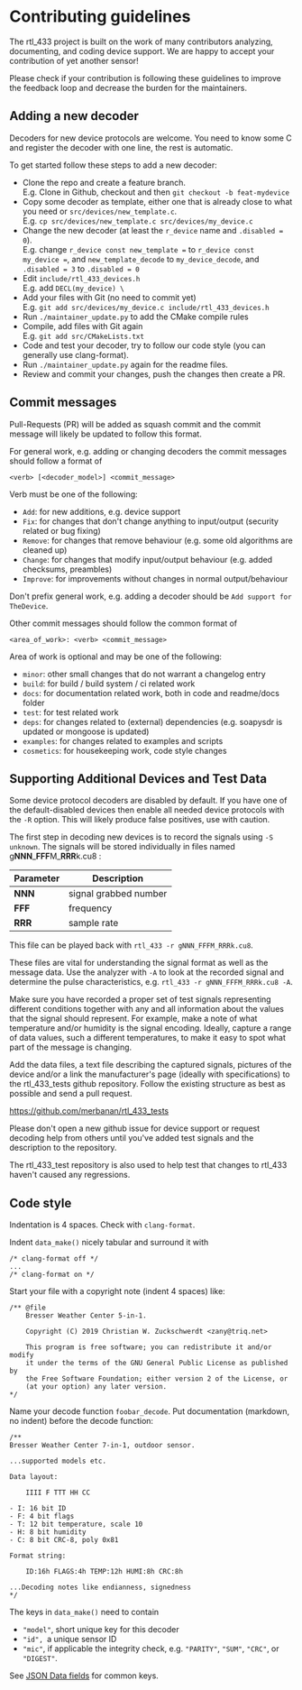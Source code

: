 # Contributing guidelines

The rtl_433 project is built on the work of many contributors analyzing,
documenting, and coding device support.
We are happy to accept your contribution of yet another sensor!

Please check if your contribution is following these guidelines
to improve the feedback loop and decrease the burden for the maintainers.

## Adding a new decoder

Decoders for new device protocols are welcome.
You need to know some C and register the decoder with one line, the rest is automatic.

To get started follow these steps to add a new decoder:
- Clone the repo and create a feature branch.  
  E.g. Clone in Github, checkout and then `git checkout -b feat-mydevice`
- Copy some decoder as template, either one that is already close to what you need or `src/devices/new_template.c`.  
  E.g. `cp src/devices/new_template.c src/devices/my_device.c`
- Change the new decoder (at least the `r_device` name and `.disabled = 0`).  
  E.g. change `r_device const new_template =` to `r_device const my_device =`,
  and `new_template_decode` to `my_device_decode`,
  and `.disabled = 3` to `.disabled = 0`
- Edit `include/rtl_433_devices.h`  
  E.g. add `DECL(my_device) \`
- Add your files with Git (no need to commit yet)  
  E.g. `git add src/devices/my_device.c include/rtl_433_devices.h`
- Run `./maintainer_update.py` to add the CMake compile rules
- Compile, add files with Git again  
  E.g. `git add src/CMakeLists.txt`
- Code and test your decoder, try to follow our code style (you can generally use clang-format).
- Run `./maintainer_update.py` again for the readme files.
- Review and commit your changes, push the changes then create a PR.

## Commit messages

Pull-Requests (PR) will be added as squash commit
and the commit message will likely be updated to follow this format.

For general work, e.g. adding or changing decoders
the commit messages should follow a format of

    <verb> [<decoder_model>] <commit_message>

Verb must be one of the following:

- `Add`: for new additions, e.g. device support
- `Fix`: for changes that don't change anything to input/output (security related or bug fixing)
- `Remove`: for changes that remove behaviour (e.g. some old algorithms are cleaned up)
- `Change`: for changes that modify input/output behaviour (e.g. added checksums, preambles)
- `Improve`: for improvements without changes in normal output/behaviour

Don't prefix general work, e.g. adding a decoder should be `Add support for TheDevice`.

Other commit messages should follow the common format of

    <area_of_work>: <verb> <commit_message>

Area of work is optional and may be one of the following:

- `minor`: other small changes that do not warrant a changelog entry
- `build`: for build / build system / ci related work
- `docs`: for documentation related work, both in code and readme/docs folder
- `test`: for test related work
- `deps`: for changes related to (external) dependencies (e.g. soapysdr is updated or mongoose is updated)
- `examples`: for changes related to examples and scripts
- `cosmetics`: for housekeeping work, code style changes

## Supporting Additional Devices and Test Data

Some device protocol decoders are disabled by default. If you have one of the default-disabled devices
then enable all needed device protocols with the `-R` option.
This will likely produce false positives, use with caution.

The first step in decoding new devices is to record the signals using `-S unknown`.
The signals will be stored individually in files named g**NNN**\_**FFF**M\_**RRR**k.cu8 :

| Parameter | Description
|---------|------------
| **NNN** | signal grabbed number
| **FFF** | frequency
| **RRR** | sample rate

This file can be played back with `rtl_433 -r gNNN_FFFM_RRRk.cu8`.

These files are vital for understanding the signal format as well as the message data.  Use the analyzer
with `-A` to look at the recorded signal and determine the pulse characteristics, e.g. `rtl_433 -r gNNN_FFFM_RRRk.cu8 -A`.

Make sure you have recorded a proper set of test signals representing different conditions together
with any and all information about the values that the signal should represent. For example, make a
note of what temperature and/or humidity is the signal encoding. Ideally, capture a range of data
values, such a different temperatures, to make it easy to spot what part of the message is changing.

Add the data files, a text file describing the captured signals, pictures of the device and/or
a link the manufacturer's page (ideally with specifications) to the rtl_433_tests
github repository. Follow the existing structure as best as possible and send a pull request.

https://github.com/merbanan/rtl_433_tests

Please don't open a new github issue for device support or request decoding help from others
until you've added test signals and the description to the repository.

The rtl_433_test repository is also used to help test that changes to rtl_433 haven't caused any regressions.

## Code style

Indentation is 4 spaces. Check with `clang-format`.

Indent `data_make()` nicely tabular and surround it with
```
/* clang-format off */
...
/* clang-format on */
```

Start your file with a copyright note (indent 4 spaces) like:
```
/** @file
    Bresser Weather Center 5-in-1.

    Copyright (C) 2019 Christian W. Zuckschwerdt <zany@triq.net>

    This program is free software; you can redistribute it and/or modify
    it under the terms of the GNU General Public License as published by
    the Free Software Foundation; either version 2 of the License, or
    (at your option) any later version.
*/
```

Name your decode function `foobar_decode`.
Put documentation (markdown, no indent) before the decode function:
```
/**
Bresser Weather Center 7-in-1, outdoor sensor.

...supported models etc.

Data layout:

    IIII F TTT HH CC

- I: 16 bit ID
- F: 4 bit flags
- T: 12 bit temperature, scale 10
- H: 8 bit humidity
- C: 8 bit CRC-8, poly 0x81

Format string:

    ID:16h FLAGS:4h TEMP:12h HUMI:8h CRC:8h

...Decoding notes like endianness, signedness
*/
```

The keys in `data_make()` need to contain
- `"model"`, short unique key for this decoder
- `"id", `a unique sensor ID
- `"mic"`, if applicable the integrity check, e.g. `"PARITY"`, `"SUM"`, `"CRC"`, or `"DIGEST"`.

See [JSON Data fields](DATA_FORMAT.md) for common keys.

